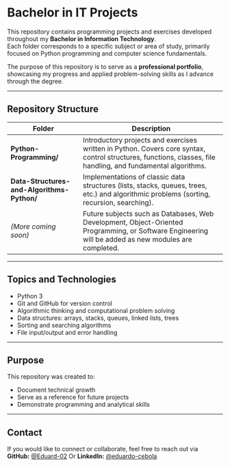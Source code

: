 # Bachelor in IT Projects

This repository contains programming projects and exercises developed throughout my **Bachelor in Information Technology**.  
Each folder corresponds to a specific subject or area of study, primarily focused on Python programming and computer science fundamentals.

The purpose of this repository is to serve as a **professional portfolio**, showcasing my progress and applied problem-solving skills as I advance through the degree.

---

## Repository Structure

| Folder | Description |
|--------|--------------|
| **Python-Programming/** | Introductory projects and exercises written in Python. Covers core syntax, control structures, functions, classes, file handling, and fundamental algorithms. |
| **Data-Structures-and-Algorithms-Python/** | Implementations of classic data structures (lists, stacks, queues, trees, etc.) and algorithmic problems (sorting, recursion, searching). |
| *(More coming soon)* | Future subjects such as Databases, Web Development, Object-Oriented Programming, or Software Engineering will be added as new modules are completed. |

---

## Topics and Technologies

- Python 3  
- Git and GitHub for version control  
- Algorithmic thinking and computational problem solving  
- Data structures: arrays, stacks, queues, linked lists, trees  
- Sorting and searching algorithms  
- File input/output and error handling  

---

## Purpose

This repository was created to:
- Document technical growth
- Serve as a reference for future projects
- Demonstrate programming and analytical skills

---

## Contact

If you would like to connect or collaborate, feel free to reach out via  
**GitHub:** [@Eduard-02](https://github.com/Eduard-02)
Or
**LinkedIn:** [@eduardo-cebola](https://linkedin.com/in/eduardo-cebola)
